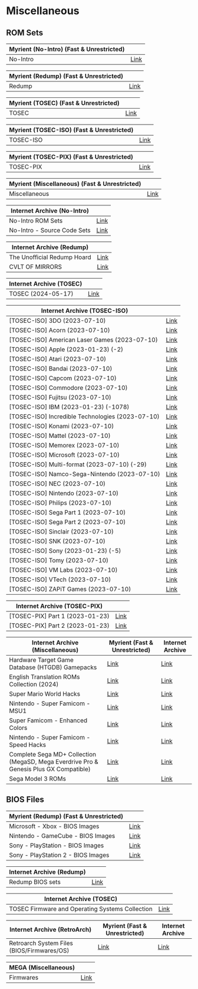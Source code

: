 # Miscellaneous

## **ROM Sets**

|**Myrient (No-Intro) (Fast & Unrestricted)**||
| ------ | ------ |
| No-Intro | [Link](https://myrient.erista.me/files/No-Intro/) |

|**Myrient (Redump) (Fast & Unrestricted)**||
| ------ | ------ |
| Redump | [Link](https://myrient.erista.me/files/Redump/) |

|**Myrient (TOSEC) (Fast & Unrestricted)**||
| ------ | ------ |
| TOSEC | [Link](https://myrient.erista.me/files/TOSEC/) |

|**Myrient (TOSEC-ISO) (Fast & Unrestricted)**||
| ------ | ------ |
| TOSEC-ISO | [Link](https://myrient.erista.me/files/TOSEC-ISO/) |

|**Myrient (TOSEC-PIX) (Fast & Unrestricted)**||
| ------ | ------ |
| TOSEC-PIX | [Link](https://myrient.erista.me/files/TOSEC-PIX/) |

|**Myrient (Miscellaneous) (Fast & Unrestricted)**||
| ------ | ------ |
| Miscellaneous | [Link](https://myrient.erista.me/files/Miscellaneous/) |

|**Internet Archive (No-Intro)**||
| ------ | ------ |
| No-Intro ROM Sets | [Link](https://archive.org/download/ni-roms/roms/) |
| No-Intro - Source Code Sets | [Link](https://archive.org/download/ni-sc/ni-sc/) |

|**Internet Archive (Redump)**||
| ------ | ------ |
| The Unofficial Redump Hoard | [Link](https://archive.org/details/redump) |
| CVLT OF MIRRORS | [Link](https://archive.org/details/@cvlt_of_mirrors?query=Redump.org&sort=title) |

|**Internet Archive (TOSEC)**||
| ------ | ------ |
| TOSEC (2024-05-17) | [Link](https://archive.org/download/tosec-main) |

|**Internet Archive (TOSEC-ISO)**||
| ------ | ------ |
| [TOSEC-ISO] 3DO (2023-07-10) | [Link](https://archive.org/download/tosec-iso-3do) |
| [TOSEC-ISO] Acorn (2023-07-10) | [Link](https://archive.org/download/tosec-iso-acorn) |
| [TOSEC-ISO] American Laser Games (2023-07-10) | [Link](https://archive.org/download/tosec-iso-american-laser-games) |
| [TOSEC-ISO] Apple (2023-01-23) (-2) | [Link](https://archive.org/download/tosec-iso-apple) |
| [TOSEC-ISO] Atari (2023-07-10) | [Link](https://archive.org/download/tosec-iso-atari) |
| [TOSEC-ISO] Bandai (2023-07-10) | [Link](https://archive.org/download/tosec-iso-bandai) |
| [TOSEC-ISO] Capcom (2023-07-10) | [Link](https://archive.org/download/tosec-iso-capcom) |
| [TOSEC-ISO] Commodore (2023-07-10) | [Link](https://archive.org/download/tosec-iso-commodore) |
| [TOSEC-ISO] Fujitsu (2023-07-10) | [Link](https://archive.org/download/tosec-iso-fujitsu) |
| [TOSEC-ISO] IBM (2023-01-23) (-1078) | [Link](https://archive.org/download/tosec-iso-ibm) |
| [TOSEC-ISO] Incredible Technologies (2023-07-10) | [Link](https://archive.org/download/tosec-iso-incredible-technologies) |
| [TOSEC-ISO] Konami (2023-07-10) | [Link](https://archive.org/download/tosec-iso-konami) |
| [TOSEC-ISO] Mattel (2023-07-10) | [Link](https://archive.org/download/tosec-iso-mattel) |
| [TOSEC-ISO] Memorex (2023-07-10) | [Link](https://archive.org/download/tosec-iso-memorex) |
| [TOSEC-ISO] Microsoft (2023-07-10) | [Link](https://archive.org/download/tosec-iso-microsoft) |
| [TOSEC-ISO] Multi-format (2023-07-10) (-29) | [Link](https://archive.org/download/tosec-iso-multi-format) |
| [TOSEC-ISO] Namco-Sega-Nintendo (2023-07-10) | [Link](https://archive.org/download/tosec-iso-namco-sega-nintendo) |
| [TOSEC-ISO] NEC (2023-07-10) | [Link](https://archive.org/download/tosec-iso-nec) |
| [TOSEC-ISO] Nintendo (2023-07-10) | [Link](https://archive.org/download/tosec-iso-nintendo_) |
| [TOSEC-ISO] Philips (2023-07-10) | [Link](https://archive.org/download/tosec-iso-philips) |
| [TOSEC-ISO] Sega Part 1 (2023-07-10) | [Link](https://archive.org/download/tosec-iso-sega) |
| [TOSEC-ISO] Sega Part 2 (2023-07-10) | [Link](https://archive.org/download/tosec-iso-sega-part2) |
| [TOSEC-ISO] Sinclair (2023-07-10) | [Link](https://archive.org/download/tosec-iso-sinclair) |
| [TOSEC-ISO] SNK (2023-07-10) | [Link](https://archive.org/download/tosec-iso-snk) |
| [TOSEC-ISO] Sony (2023-01-23) (-5) | [Link](https://archive.org/download/tosec-iso-sony) |
| [TOSEC-ISO] Tomy (2023-07-10) | [Link](https://archive.org/download/tosec-iso-tomy) |
| [TOSEC-ISO] VM Labs (2023-07-10) | [Link](https://archive.org/download/tosec-iso-vm-labs) |
| [TOSEC-ISO] VTech (2023-07-10) | [Link](https://archive.org/download/tosec-iso-vtech) |
| [TOSEC-ISO] ZAPiT Games (2023-07-10) | [Link](https://archive.org/download/tosec-iso-zapit-games) |

|**Internet Archive (TOSEC-PIX)**||
| ------ | ------ |
| [TOSEC-PIX] Part 1 (2023-01-23) | [Link](https://archive.org/download/tosec-pix) |
| [TOSEC-PIX] Part 2 (2023-01-23) | [Link](https://archive.org/download/tosec-pix-part2) |

|**Internet Archive (Miscellaneous)**|**Myrient (Fast & Unrestricted)**|**Internet Archive**|
| ------ | ------ | ------ |
| Hardware Target Game Database (HTGDB) Gamepacks | [Link](https://myrient.erista.me/files/Internet%20Archive/the_last_collector/htgdb-gamepacks/) | [Link](https://archive.org/download/htgdb-gamepacks) |
| English Translation ROMs Collection (2024) | [Link](https://myrient.erista.me/files/Internet%20Archive/chadmaster/En-ROMs/En-ROMs/) | [Link](https://archive.org/download/En-ROMs/En-ROMs/) |
| Super Mario World Hacks | [Link](https://myrient.erista.me/files/Internet%20Archive/storage_manager/super-mario-world-hacks/) | [Link](https://archive.org/download/super-mario-world-hacks) |
| Nintendo - Super Famicom - MSU1 | [Link](https://myrient.erista.me/files/Internet%20Archive/chadmaster/nintendo-super-famicom-msu1/ROMs/) | [Link](https://archive.org/download/nintendo-super-famicom-msu1/ROMs/) |
| Super Famicom - Enhanced Colors | [Link](https://myrient.erista.me/files/Internet%20Archive/chadmaster/super-famicom-enhanced-colors/ROMs/) | [Link](https://archive.org/download/super-famicom-enhanced-colors/ROMs/) |
| Nintendo - Super Famicom - Speed Hacks | [Link](https://myrient.erista.me/files/Internet%20Archive/chadmaster/sfc-speedhacks/ROMs/) | [Link](https://archive.org/download/sfc-speedhacks/ROMs/) |
| Complete Sega MD+ Collection (MegaSD, Mega Everdrive Pro & Genesis Plus GX Compatible) | [Link](https://myrient.erista.me/files/Internet%20Archive/md_/mdplus_collection_22_04_16/) | [Link](https://archive.org/download/mdplus_collection_22_04_16) |
| Sega Model 3 ROMs | [Link](https://myrient.erista.me/files/Internet%20Archive/chadmaster/segamodel3/ROMs/) | [Link](https://archive.org/download/segamodel3/ROMs/) |

## **BIOS Files**

|**Myrient (Redump) (Fast & Unrestricted)**||
| ------ | ------ |
| Microsoft - Xbox - BIOS Images | [Link](https://myrient.erista.me/files/Redump/Microsoft%20-%20Xbox%20-%20BIOS%20Images/) |
| Nintendo - GameCube - BIOS Images | [Link](https://myrient.erista.me/files/Redump/Nintendo%20-%20GameCube%20-%20BIOS%20Images/) |
| Sony - PlayStation - BIOS Images | [Link](https://myrient.erista.me/files/Redump/Sony%20-%20PlayStation%20-%20BIOS%20Images/) |
| Sony - PlayStation 2 - BIOS Images | [Link](https://myrient.erista.me/files/Redump/Sony%20-%20PlayStation%202%20-%20BIOS%20Images/) |

|**Internet Archive (Redump)**||
| ------ | ------ |
| Redump BIOS sets | [Link](https://archive.org/download/2019_11_25_redump_bios) |

|**Internet Archive (TOSEC)**||
| ------ | ------ |
| TOSEC Firmware and Operating Systems Collection | [Link](https://archive.org/download/tosec_fw_os) |

|**Internet Archive (RetroArch)**|**Myrient (Fast & Unrestricted)**|**Internet Archive**|
| ------ | ------ | ------ |
| Retroarch System Files (BIOS/Firmwares/OS) | [Link](https://myrient.erista.me/files/Internet%20Archive/chadmaster/RetroarchSystemFiles/Retroarch-System/) | [Link](https://archive.org/download/RetroarchSystemFiles/Retroarch-System/) |

|**MEGA (Miscellaneous)**||
| ------ | ------ |
| Firmwares | [Link](https://mega.nz/folder/9ZdQwaaY#u63KaI0MsKcIqWE2GQmUuA) |